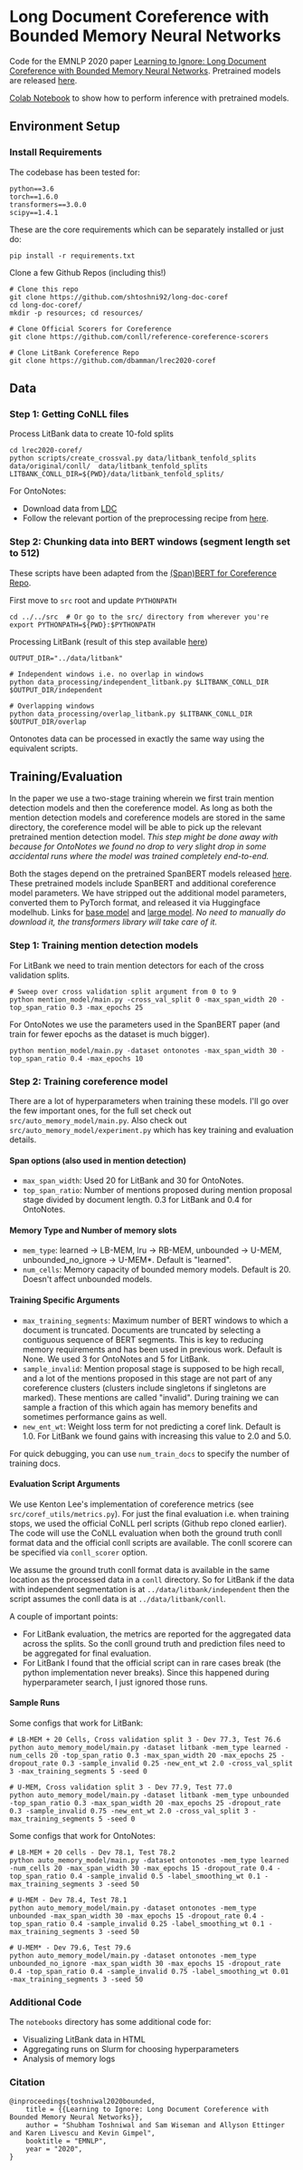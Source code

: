 # Long Document Coreference with Bounded Memory Neural Networks
Code for the EMNLP 2020 paper [Learning to Ignore: Long Document Coreference with Bounded Memory Neural Networks](https://arxiv.org/pdf/2010.02807.pdf).
Pretrained models are released [here](https://drive.google.com/drive/folders/1UFhkrlBP-O2MeaxVygZcuP9RWuglOTmN?usp=sharing).

[Colab Notebook](https://colab.research.google.com/drive/1aG37Fkgg4GILFvpGE7YALEf-TWJlZgTe?usp=sharing) to show how to perform inference with pretrained models. 


## Environment Setup

### Install  Requirements
The codebase has been tested for:
```
python==3.6
torch==1.6.0
transformers==3.0.0
scipy==1.4.1
```
These are the core requirements which can be separately installed or just do:
```
pip install -r requirements.txt
```

Clone a few Github Repos (including this!)
```
# Clone this repo
git clone https://github.com/shtoshni92/long-doc-coref
cd long-doc-coref/
mkdir -p resources; cd resources/

# Clone Official Scorers for Coreference
git clone https://github.com/conll/reference-coreference-scorers

# Clone LitBank Coreference Repo
git clone https://github.com/dbamman/lrec2020-coref
```


## Data

### Step 1:  Getting CoNLL files
Process LitBank data to create 10-fold splits
```
cd lrec2020-coref/
python scripts/create_crossval.py data/litbank_tenfold_splits data/original/conll/  data/litbank_tenfold_splits
LITBANK_CONLL_DIR=${PWD}/data/litbank_tenfold_splits/
```

For OntoNotes:
* Download data from [LDC](https://catalog.ldc.upenn.edu/LDC2013T19)
* Follow the relevant portion of the preprocessing recipe from [here](https://github.com/mandarjoshi90/coref/blob/master/setup_training.sh). 


### Step 2: Chunking data into BERT windows (segment length set to 512)
These scripts have been adapted from the [(Span)BERT for Coreference Repo](https://github.com/mandarjoshi90/coref).

First move to `src` root and update `PYTHONPATH`
```
cd ../../src  # Or go to the src/ directory from wherever you're
export PYTHONPATH=${PWD}:$PYTHONPATH
```

Processing LitBank (result of this step available [here](https://drive.google.com/file/d/1LXCLVjjDGjDNAMiKuncEOhTxn-RpSINl/view?usp=sharing))
```
OUTPUT_DIR="../data/litbank"

# Independent windows i.e. no overlap in windows
python data_processing/independent_litbank.py $LITBANK_CONLL_DIR $OUTPUT_DIR/independent

# Overlapping windows
python data_processing/overlap_litbank.py $LITBANK_CONLL_DIR $OUTPUT_DIR/overlap
```

Ontonotes data can be processed in exactly the same way using the equivalent scripts.

## Training/Evaluation

In the paper we use a two-stage training wherein we first train mention detection models and then the coreference model. 
As long as both the mention detection models and coreference models are stored in the same directory, 
the coreference model will be able to pick up the relevant pretrained mention detection model. 
_This step might be done away with because for OntoNotes we found no drop to very slight drop in some accidental runs 
where the model was trained completely end-to-end._ 

Both the stages depend on the pretrained SpanBERT models released [here](https://github.com/facebookresearch/SpanBERT).
These pretrained models include SpanBERT and additional coreference model parameters. 
We have stripped out the additional model parameters, converted them to PyTorch format, and released it via Huggingface modelhub. 
Links for [base model](https://huggingface.co/shtoshni/spanbert_coreference_base) and [large model](https://huggingface.co/shtoshni/spanbert_coreference_large).
_No need to manually do download it, the transformers library will take care of it._ 
 
### Step 1: Training mention detection models
For LitBank we need to train mention detectors for each of the cross validation splits. 

```
# Sweep over cross validation split argument from 0 to 9
python mention_model/main.py -cross_val_split 0 -max_span_width 20 -top_span_ratio 0.3 -max_epochs 25
```
 
For OntoNotes we use the parameters used in the SpanBERT paper (and train for fewer epochs as the dataset is much bigger). 
```
python mention_model/main.py -dataset ontonotes -max_span_width 30 -top_span_ratio 0.4 -max_epochs 10
```
 
### Step 2: Training coreference model
There are a lot of hyperparameters when training these models. I'll go over the few important ones, for the full set 
check out `src/auto_memory_model/main.py`. Also check out `src/auto_memory_model/experiment.py` which has key training and evaluation details.

#### Span options (also used in mention detection)
- `max_span_width`: Used 20 for LitBank and 30 for OntoNotes. 
- `top_span_ratio`: Number of mentions proposed during mention proposal stage divided by document length. 0.3 for LitBank and 0.4 for OntoNotes.
  
#### Memory Type and Number of memory slots 
- `mem_type`: learned -> LB-MEM, lru -> RB-MEM, unbounded -> U-MEM, unbounded_no_ignore -> U-MEM*. Default is "learned".
- `num_cells`: Memory capacity of bounded memory models. Default is 20. Doesn't affect unbounded models.

#### Training Specific Arguments
- `max_training_segments`: Maximum number of BERT windows to which a document is truncated. Documents are truncated by selecting a contiguous sequence of BERT segments. This is key to reducing memory requirements and has been used in previous work. Default is None. We used 3 for OntoNotes and 5 for LitBank.
- `sample_invalid`: Mention proposal stage is supposed to be high recall, and a lot of the mentions proposed in this stage are not part of any coreference clusters (clusters include singletons if singletons are marked). These mentions are called "invalid". During training we can sample a fraction of this which again has memory benefits and sometimes performance gains as well.
- `new_ent_wt`: Weight loss term for not predicting a coref link. Default is 1.0. For LitBank we found gains with increasing this value to 2.0 and 5.0.

For quick debugging, you can use `num_train_docs` to specify the number of training docs. 

#### Evaluation Script Arguments
We use Kenton Lee's implementation of coreference metrics (see `src/coref_utils/metrics.py`). 
For just the final evaluation i.e. when training stops, we used the official CoNLL perl scripts (Github repo cloned earlier).
The code will use the CoNLL evaluation when both the ground truth conll format data and the official conll scripts are available. 
The conll scorere can be specified via `conll_scorer` option.

We assume the ground truth conll format data is available in the same location as the processed data in a `conll` directory. 
So for LitBank if the data with independent segmentation is at `../data/litbank/independent` then the script assumes the conll data is at `../data/litbank/conll`.

A couple of important points:
- For LitBank evaluation, the metrics are reported for the aggregated data across the splits. So the conll ground truth and prediction files need to be aggregated for final evaluation.
- For LitBank I found that the official script can in rare cases break (the python implementation never breaks). Since this happened during hyperparameter search, I just ignored those runs. 
 


#### Sample Runs
Some configs that work for LitBank:
```
# LB-MEM + 20 Cells, Cross validation split 3 - Dev 77.3, Test 76.6
python auto_memory_model/main.py -dataset litbank -mem_type learned -num_cells 20 -top_span_ratio 0.3 -max_span_width 20 -max_epochs 25 -dropout_rate 0.3 -sample_invalid 0.25 -new_ent_wt 2.0 -cross_val_split 3 -max_training_segments 5 -seed 0

# U-MEM, Cross validation split 3 - Dev 77.9, Test 77.0
python auto_memory_model/main.py -dataset litbank -mem_type unbounded -top_span_ratio 0.3 -max_span_width 20 -max_epochs 25 -dropout_rate 0.3 -sample_invalid 0.75 -new_ent_wt 2.0 -cross_val_split 3 -max_training_segments 5 -seed 0
```

Some configs that work for OntoNotes:
```
# LB-MEM + 20 cells - Dev 78.1, Test 78.2
python auto_memory_model/main.py -dataset ontonotes -mem_type learned -num_cells 20 -max_span_width 30 -max_epochs 15 -dropout_rate 0.4 -top_span_ratio 0.4 -sample_invalid 0.5 -label_smoothing_wt 0.1 -max_training_segments 3 -seed 50 

# U-MEM - Dev 78.4, Test 78.1
python auto_memory_model/main.py -dataset ontonotes -mem_type unbounded -max_span_width 30 -max_epochs 15 -dropout_rate 0.4 -top_span_ratio 0.4 -sample_invalid 0.25 -label_smoothing_wt 0.1 -max_training_segments 3 -seed 50 

# U-MEM* - Dev 79.6, Test 79.6
python auto_memory_model/main.py -dataset ontonotes -mem_type unbounded_no_ignore -max_span_width 30 -max_epochs 15 -dropout_rate 0.4 -top_span_ratio 0.4 -sample_invalid 0.75 -label_smoothing_wt 0.01 -max_training_segments 3 -seed 50
```


### Additional Code
The ``notebooks`` directory has some additional code for:
 - Visualizing LitBank data in HTML
 - Aggregating runs on Slurm for choosing hyperparameters
 - Analysis of memory logs

### Citation
```
@inproceedings{toshniwal2020bounded,
    title = {{Learning to Ignore: Long Document Coreference with Bounded Memory Neural Networks}},
    author = "Shubham Toshniwal and Sam Wiseman and Allyson Ettinger and Karen Livescu and Kevin Gimpel",
    booktitle = "EMNLP",
    year = "2020",
}
```

